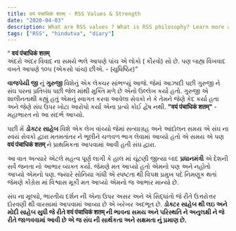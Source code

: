 ```yaml
---
title: वयं पंचाधिकं शतम् - RSS Values & Strength
date: "2020-04-03"
description: What are RSS values ? What is RSS philosophy? Learn more about RSS values and philosophy in brief. Read about the core value of Sangh and its leaders.
tags: ["RSS", "hindutva", "diary"]
---
```


<q> **वयं पंचाधिकं शतम्** </br>
અંદરો અંદર વિવાદ ના સમયે ભલે આપણે પાંચ એ લોકો ( કૌરવો) સો છે. પણ બાહ્ય વિખવાદ વખતે આપણે ૧૦૫ (એકસો પાંચ) છીએ. - (યુધિષ્ઠિર)</q>

**વાજપેયી જી** નું **ગુરુજી** વિશેનું એક લેક્ચર સાંભળ્યું આજે. જેમાં આઝાદી પછી ગુરુજી ને સંઘ પરના પ્રતિબંધ પછી જેલ માંથી મુક્તિ મળે છે એનો ઉલ્લેખ કર્યો હતો. ગુરુજી એ શાલીનતાથી કહ્યું હતું એમનું સ્વાગત કરવા આવેલા સેવકો ને કે તેમને જેણે કેદ કર્યા હતા અને જેણે સંઘ ઉપર ખોટા આરોપો કર્યા એના પ્રત્યે કોઈ દ્વેષ નથી. **"वयं पंचाधिकं शतम्"** - મહાભારત નો આ સંદર્ભ આપ્યો. </br>

પછી મેં **ડોક્ટર સાહેબ** વિશે એક લેખ વાંચ્યો જેમાં સત્યાગ્રહ અને આંદોલન સમય એ સંઘ ના સ્વયં સેવકો દ્વારા મતમતાંતર ને ભૂલીને ચળવળ ભાગ લેવામાં આવ્યો હતો એ સમય એ પણ **वयं पंचाधिकं शतम्** ને પ્રાથમિકતા આપવામાં આવી હતી સંઘ દ્વારા. </br>

આ વાત અત્યારે એટલે મહત્વ પૂર્ણ લાગી કે હાલ માં ચૂંટણી જીત્યા બાદ **પ્રધાનમંત્રી** એ દેશની સર્વે જનતા નો આભાર વ્યક્ત કર્યો. જેમણે મત આપ્યો હતો એમનો પણ અને નહોતો આપ્યો એમનો પણ. જ્યારે સોનિયા ગાંધી એ સ્પષ્ટતા થી વિપક્ષ પ્રમુખ પદે નિમણૂક થતાં જેમણે કોંગ્રેસ માં વિશ્વાસ મૂકી મત આપ્યો એમનો જ આભાર માન્યો છે.</br>

સંઘ ના મૂલ્યો, ભારતીય દર્શન ની એના ઉપર અસર અને એ સિદ્ધાંતો જે રીતે ઉત્તરોત્તર દોરવણી થી વારસામાં આપવામાં આવ્યા છે એ ખરેખર અદભૂત છે. **ડોક્ટર સાહેબ થી લઇ અને મોદી સાહેબ સુધી જે રીતે वयं पंचाधिकं शतम् ની ભાવના સમય અને પરિસ્થતિ ને અનુલક્ષી ને જે રીતે જાળવવામાં આવી છે એ જ સંઘ ની સાર્થકતા અને સક્ષમતા નું પ્રમાણ છે.** </br>
